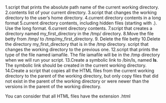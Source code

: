 1.script that prints the absolute path name of the current working directory.
2.contents list of your current directory.
3.script that changes the working directory to the user’s home directory.
4.current directory contents in a long format
5.current directory contents, including hidden files (starting with .). Use the long format.
6.current directory contents.
7.script that creates a directory named my_first_directory in the /tmp/ directory.
8.Move the file betty from /tmp/ to /tmp/my_first_directory.
9.
Delete the file betty
10.Delete the directory my_first_directory that is in the /tmp directory.
script that changes the working directory to the previous one.
12.script that prints the type of the file named iamafile. The file iamafile will be in the /tmp directory when we will run your script.
13.Create a symbolic link to /bin/ls, named __ls__. The symbolic link should be created in the current working directory.
14.Create a script that copies all the HTML files from the current working directory to the parent of the working directory, but only copy files that did not exist in the parent of the working directory or were newer than the versions in the parent of the working directory.

You can consider that all HTML files have the extension .html
